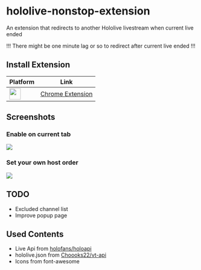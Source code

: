 hololive-nonstop-extension
===

An extension that redirects to another Hololive livestream when current live ended

!!! There might be one minute lag or so to redirect after current live ended !!!

## Install Extension

|Platform|Link|
|---|---|
|[<img src = "https://i.imgur.com/zv5G8Ly.png" width="30px">](https://chrome.google.com/webstore/detail/holo-nonstop-extension/inkmfkgkfcicnjingdpppdffmjeohppn)| [Chrome Extension](https://chrome.google.com/webstore/detail/holo-nonstop-extension/inkmfkgkfcicnjingdpppdffmjeohppn) |

## Screenshots

### Enable on current tab

![](https://i.imgur.com/xMdaTzf.jpg)

### Set your own host order

![](https://i.imgur.com/GApxYQS.jpg)

## TODO
- Excluded channel list
- Improve popup page

## Used Contents
- Live Api from [holofans/holoapi](https://github.com/holofans/holoapi)
- hololive.json from [Choooks22/vt-api](https://github.com/Choooks22/vt-api)
- Icons from font-awesome

